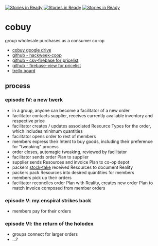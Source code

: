 [![Stories in Ready](https://badge.waffle.io/enspiral-root-systems/cobuy.png?label=ready&title=Ready)](https://waffle.io/enspiral-root-systems/cobuy)
[![Stories in Ready](https://badge.waffle.io/enspiral-root-systems/cobuy.png?label=ready&title=Ready)](https://waffle.io/enspiral-root-systems/cobuy)
[![Stories in Ready](https://badge.waffle.io/enspiral-root-systems/cobuy.png?label=ready&title=Ready)](https://waffle.io/enspiral-root-systems/cobuy)
# cobuy

group wholesale purchases as a consumer co-op

- [cobuy google drive](https://drive.google.com/folderview?id=0BzzPde2Zi5HDMkk0NGtFQlhKREk&usp=sharing)
- [github - hackweek-coop](https://github.com/sarah-arrrgh/hackweek-coop)
- [github - csv-firebase for pricelist](https://github.com/sarah-arrrgh/csv-firebase)
- [github - firebase-view for pricelist](https://github.com/sarah-arrrgh/firebase-view)
- [trello board](https://trello.com/b/GvnUnz9U/cobuy)

## process

### episode IV: a new twerk

- in a group, anyone can become a facilitator of a new order
- facilitator contacts supplier, receives currently available inventory and respective price
- facilitator creates / updates associated Resource Types for the order, which includes minimum quantities
- facilitator opens order to rest of members
- members express their Intent to buy goods, including their preference for "tweaking" process
- order closes, automagic tweaking, reviewed by facilitator
- facilitator sends order Plan to supplier
- supplier sends Resources and invoice Plan to co-op depot
- packers [stock-take](https://en.wikipedia.org/wiki/Stock-taking) received Resources to document Reality
- packers pack Resources into desired quantities for members
- members pick up their orders
- facilitator reconciles order Plan with Reality, creates new order Plan to match invoice composed from member orders

### episode V: my.enspiral strikes back

- members pay for their orders

### episode VI: the return of the holodex

- groups connect for larger orders
- ...?
